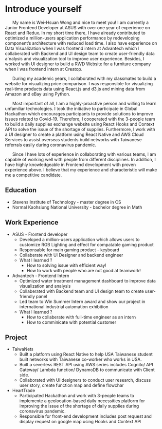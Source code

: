 # Introduce yourself

&nbsp;&nbsp;&nbsp;&nbsp;&nbsp;&nbsp;My name is Wei-Hsuan Wong and nice to meet you! I am currently a Junior Frontend Developer at ASUS with over one year of experience on React and Redux. In my short time there, I have already contributed to optimized a million-users application performance by redeveloping component’s architecture with reduced load time. I also have experience on Data Visualization when I was frontend intern at Advantech which I collaberated with Backend and UI design team to create user-friendly data a'nalysis and visualization tool to improve user experience. Besides, I worked with UI designer to build a RWD Website for a furniture company when I was frontend intern at Creatop.

&nbsp;&nbsp;&nbsp;&nbsp;&nbsp;&nbsp;During my academic years, I collaborated with my classmates to build a website for visualizing price comparison. I was responsible for visualizing real-time products data using React.js and d3.js and mining data from Amazon and eBay using Python.

&nbsp;&nbsp;&nbsp;&nbsp;&nbsp;&nbsp;Most important of all, I am a highly-proactive person and willing to learn unfamiliar technologies. I took the initiative to participate in Global Hackathon which encourages participants to provide solutions to improve issues related to Covid-19. Therefore, I cooperated with the 3-people team to build a daily supplies exchange website using React Hooks and Context API to solve the issue of the shortage of supplies. Furthermore, I work with a UI designer to create a platform using React Native and AWS Cloud Services to assist overseas students build networks with Taiwanese referrals easily during coronavirus pandemic.

&nbsp;&nbsp;&nbsp;&nbsp;&nbsp;&nbsp;Since I have lots of experience in collaborating with various teams, I am capable of working well with people from different disciplines. In addition, I have highly knowledgeable in Frontend development with proven experience above. I believe that my experience and characteristic will make me a competitive candidate.

## Education

- Stevens Institute of Technology - master degree in CS
- Normal Kaohsiung National University - bachelor degree in Math

## Work Experience

- ASUS - Frontend developer
  - Developed a million-users application which allows users to customize RGB Lighting and effect for compatable gaming product
  - Responsable for main gaming product - keyboard
  - Collaberate with UI Designer and backend engineer
  - What I learned ?
    - How to solving issue with efficient way!
    - How to work with people who are not good at teamwork!
- Advantech - Frontend Intern
  - Optimized water treatment management dashboard to improve data visualization and analysis
  - Collaberated with Backend team and UI design team to create user-friendly panel
  - Led team to Win Summer Intern award and show our project in international industrial automation exhibition
  - What I learned ?
    - How to collaberate with full-time engineer as an intern
    - How to comminicate with potential customer

## Project

- TaiwaNets
  - Built a platform using React Native to help USA Taiwanese student built networks with Taiwanese co-worker who works in USA.
  - Built a severless REST API using AWS series includes Cognito/ API Gateway/ Lambda function/ DynamoDB to communicate with Client side.
  - Collaborated with UI designers to conduct user research, discuss user story, create function map and define flowchar
- HeartTrade
  - Participated Hackathon and work with 3-people teams to implemente a geolocation-based daily necessities platform for improving the issue of the shortage of daily supplies during coronavirus pandemic.
  - Responsible for front-end development includes post request and display request on google map using Hooks and Context API
